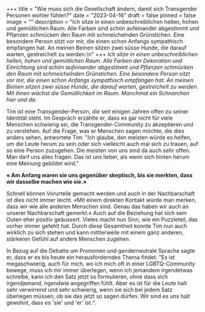 +++
title = "Wie muss sich die Gesellschaft ändern, damit sich Transgender Personen wohler fühlen?"
date = "2023-04-16"
draft = false
pinned = false
image = ""
description = "Ich sitze in einen unbeschreiblichen hellen, hohen und gemütlichen Raum. Alle Farben sind schön aufeinander abgestimmt und Pflanzen schmücken den Raum mit schmeichelnden Grünstichen. Eine besondere Person sitzt vor mir, die einen schon Anfangs sympathisch empfangen hat. An meinen Beinen sitzen zwei süsse Hunde, die darauf warten, gestreichelt zu werden.\n"
+++
*Ich sitze in einen unbeschreiblichen hellen, hohen und gemütlichen Raum. Alle Farben der Dekoration und Einrichtung sind schön aufeinander abgestimmt und Pflanzen schmücken den Raum mit schmeichelnden Grünstichen. Eine besondere Person sitzt vor mir, die einen schon Anfangs sympathisch empfangen hat. An meinen Beinen sitzen zwei süsse Hunde, die darauf warten, gestreichelt zu werden. Mit ihnen wächst die Gemütlichkeit im Raum. Manchmal ein Schnarchen hier und da.* 

Tim ist eine Transgender-Person, die seit einigen Jahren offen zu seiner Identität steht. Im Gespräch erzählte er, dass es gar nicht für viele Menschen schwierig sei, die Transgender-Community zu akzeptieren und zu verstehen. Auf die Frage, was er Menschen sagen möchte, die dies anders sehen, antwortete Tim: "Ich glaube, den meisten würde es helfen, um die Leute herum zu sein oder sich vielleicht auch mal sich zu trauen, auf so eine Person zuzugehen. Die meisten von uns sind da auch sehr offen. Man darf uns alles fragen. Das ist uns lieber, als wenn sich hinten herum eine Meinung gebildet wird."

**« Am Anfang waren sie uns gegenüber skeptisch, bis sie merkten, dass wir dasselbe machen wie sie.»**

Schnell können Vorurteile gemacht werden und auch in der Nachbarschaft ist dies nicht immer leicht. «Mit einem direkten Kontakt würde man merken, dass wir wie alle anderen Menschen sind. Genau das haben wir auch an unserer Nachbarschaft gemerkt.» Auch auf die Beziehung hat sich sein Outen eher positiv geäussert. Vieles macht nun Sinn, wie ein Puzzleteil, das vorher immer gefehlt hat. Durch diese Gesamtheit konnte Tim nun auch wirklich zu sich stehen und kann mittlerweile mit einem ganz anderen, stärkeren Gefühl auf andere Menschen zugehen. 

In Bezug auf die Debatte um Pronomen und genderneutrale Sprache sagte er, dass er es bis heute ein herausforderndes Thema findet. "Es ist megaschwierig, auch für mich, wo ich mich oft in einer LGBTQ-Community bewege, muss ich mir immer überlegen, wenn ich jemandem irgendetwas schreibe, kann ich den Satz jetzt so formulieren, ohne dass sich irgendjemand, irgendwie angegriffen fühlt. Aber es ist für die Leute halt sehr verwirrend und sehr schwierig, wenn sie sich bei jedem Satz überlegen müssen, ob sie das jetzt so sagen dürfen. Wir sind es uns halt gewohnt, dass es 'sie' und 'er' ist.“.